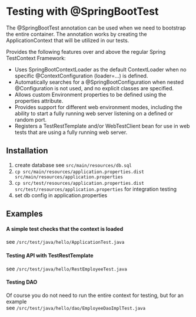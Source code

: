 # Testing with @SpringBootTest

The @SpringBootTest annotation can be used when we need to bootstrap the entire container. The annotation works by creating the ApplicationContext that will be utilized in our tests.

Provides the following features over and above the regular Spring TestContext Framework:
* Uses SpringBootContextLoader as the default ContextLoader when no specific @ContextConfiguration (loader=…) is defined.
* Automatically searches for a @SpringBootConfiguration when nested @Configuration is not used, and no explicit classes are specified.
* Allows custom Environment properties to be defined using the properties attribute.
* Provides support for different web environment modes, including the ability to start a fully running web server listening on a defined or random port.
* Registers a TestRestTemplate and/or WebTestClient bean for use in web tests that are using a fully running web server.

## Installation

1. create database see `src/main/resources/db.sql`
2. `cp src/main/resources/application.properties.dist src/main/resources/application.properties`
2. `cp src/test/resources/application.properties.dist src/test/resources/application.properties` for integration testing
3. set db config in application.properties

## Examples

#### A simple test checks that the context is loaded

see `/src/test/java/hello/ApplicationTest.java`

#### Testing API with TestRestTemplate

see `/src/test/java/hello/RestEmployeeTest.java`

#### Testing DAO 

Of course you do not need to run the entire context for testing, but for an example    
see `/src/test/java/hello/dao/EmployeeDaoImplTest.java`
